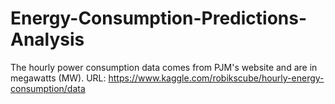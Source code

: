 # Energy-Consumption-Predictions-Analysis

The hourly power consumption data comes from PJM's website and are in megawatts (MW). 
URL: https://www.kaggle.com/robikscube/hourly-energy-consumption/data
